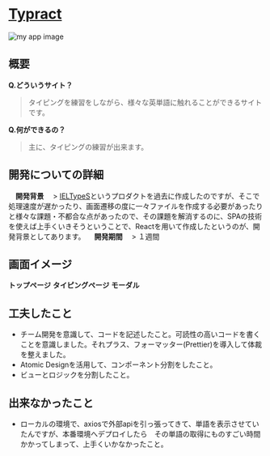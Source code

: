 <!-- My Application Name and Link -->
# [Typract](https://typract-efcc6.web.app/)

<!-- My Application Image -->
![my app image](https://user-images.githubusercontent.com/104254253/202879911-169433e1-f977-47a8-b284-0d24ac02ac49.png)

## 概要
**Q.どういうサイト？**
> タイピングを練習をしながら、様々な英単語に触れることができるサイトです。

**Q.何ができるの？**
> 主に、タイピングの練習が出来ます。

## 開発についての詳細
　**開発背景**
　> [IELTypeS](https://github.com/agukk/IELTypeS)というプロダクトを過去に作成したのですが、そこで処理速度が遅かったり、画面遷移の度に一々ファイルを作成する必要があったりと様々な課題・不都合な点があったので、その課題を解消するのに、SPAの技術を使えば上手くいきそうということで、Reactを用いて作成したというのが、開発背景としてあります。
　**開発期間**
　> １週間

## 画面イメージ
**トップページ**
**タイピングページ**
**モーダル**

## 工夫したこと
- チーム開発を意識して、コードを記述したこと。可読性の高いコードを書くことを意識しました。それプラス、フォーマッター(Prettier)を導入して体裁を整えました。
- Atomic Designを活用して、コンポーネント分割をしたこと。
- ビューとロジックを分割したこと。

## 出来なかったこと
- ローカルの環境で、axiosで外部apiを引っ張ってきて、単語を表示させていたんですが、本番環境へデプロイしたら　その単語の取得にものすごい時間かかってしまって、上手くいかなかったこと。
